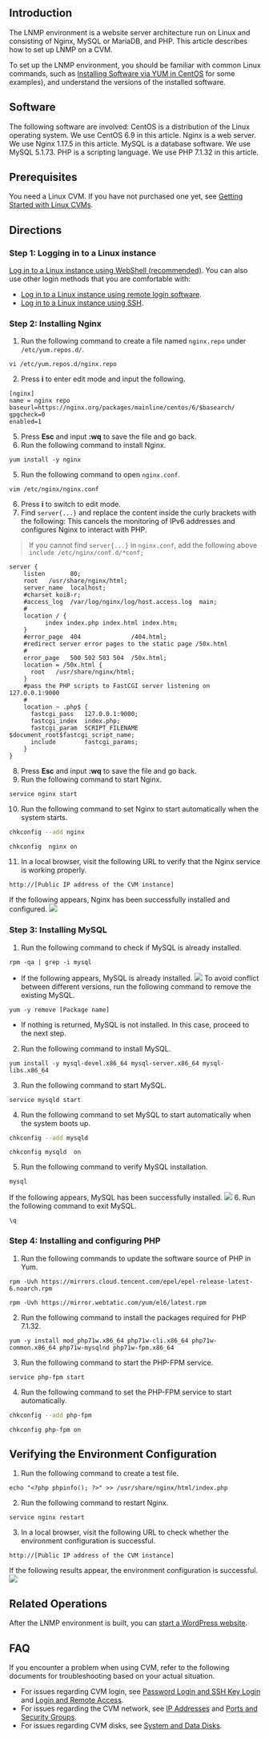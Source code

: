 ## Introduction
The LNMP environment is a website server architecture run on Linux and consisting of Nginx, MySQL or MariaDB, and PHP. This article describes how to set up LNMP on a CVM.

To set up the LNMP environment, you should be familiar with common Linux commands, such as [Installing Software via YUM in CentOS](https://intl.cloud.tencent.com/document/product/213/2046) for some examples), and understand the versions of the installed software.

## Software
The following software are involved:
CentOS is a distribution of the Linux operating system. We use CentOS 6.9 in this article.
Nginx is a web server. We use Nginx 1.17.5 in this article.
MySQL is a database software. We use MySQL 5.1.73.
PHP is a scripting language. We use PHP 7.1.32 in this article.

## Prerequisites

You need a Linux CVM. If you have not purchased one yet, see [Getting Started with Linux CVMs](http://intl.cloud.tencent.com/document/product/213/2936).


## Directions
### Step 1: Logging in to a Linux instance
[Log in to a Linux instance using WebShell (recommended)](https://intl.cloud.tencent.com/document/product/213/5436). You can also use other login methods that you are comfortable with:
- [Log in to a Linux instance using remote login software](https://intl.cloud.tencent.com/document/product/213/32502).
- [Log in to a Linux instance using SSH](https://intl.cloud.tencent.com/document/product/213/32501).

### Step 2: Installing Nginx
1. Run the following command to create a file named `nginx.repo` under `/etc/yum.repos.d/`.
```
vi /etc/yum.repos.d/nginx.repo
```
2. Press **i** to enter edit mode and input the following.
```
[nginx]
name = nginx repo
baseurl=https://nginx.org/packages/mainline/centos/6/$basearch/
gpgcheck=0
enabled=1
```
5. Press **Esc** and input **:wq** to save the file and go back.
4. Run the following command to install Nginx.
```
yum install -y nginx
```
5. Run the following command to open `nginx.conf`.
```
vim /etc/nginx/nginx.conf
```
6. Press **i** to switch to edit mode.
7. Find `server{...}` and replace the content inside the curly brackets with the following:
   This cancels the monitoring of IPv6 addresses and configures Nginx to interact with PHP.
> If you cannot find `server{...}` in `nginx.conf`, add the following above `include /etc/nginx/conf.d/*conf;`
>
```
server {
	listen       80;
	root   /usr/share/nginx/html;
	server_name  localhost;
	#charset koi8-r;
	#access_log  /var/log/nginx/log/host.access.log  main;
	#
	location / {
		  index index.php index.html index.htm;
	}
	#error_page  404              /404.html;
	#redirect server error pages to the static page /50x.html
	#
	error_page   500 502 503 504  /50x.html;
	location = /50x.html {
	  root   /usr/share/nginx/html;
	}
	#pass the PHP scripts to FastCGI server listening on 127.0.0.1:9000
	#
	location ~ .php$ {
	  fastcgi_pass   127.0.0.1:9000;
	  fastcgi_index  index.php;
	  fastcgi_param  SCRIPT_FILENAME  $document_root$fastcgi_script_name;
	  include        fastcgi_params;
	}
}
```
8. Press **Esc** and input **:wq** to save the file and go back.
9. Run the following command to start Nginx.
```
service nginx start
```
10. Run the following command to set Nginx to start automatically when the system starts.
```bash
chkconfig --add nginx
```
```
chkconfig  nginx on
```
11. In a local browser, visit the following URL to verify that the Nginx service is working properly.
```
http://[Public IP address of the CVM instance]
```
If the following appears, Nginx has been successfully installed and configured.
![](https://main.qcloudimg.com/raw/fdc40877928729679d392eb304a3f12c.png)


### Step 3: Installing MySQL
1. Run the following command to check if MySQL is already installed.
```
rpm -qa | grep -i mysql
```
 - If the following appears, MySQL is already installed.
![](https://main.qcloudimg.com/raw/74e544638637d39209cc1e474083d11d.png)
To avoid conflict between different versions, run the following command to remove the existing MySQL.
```
yum -y remove [Package name]
``` 
 - If nothing is returned, MySQL is not installed. In this case, proceed to the next step.
2. Run the following command to install MySQL.
```
yum install -y mysql-devel.x86_64 mysql-server.x86_64 mysql-libs.x86_64
```
3. Run the following command to start MySQL.
```
service mysqld start 
```
4. Run the following command to set MySQL to start automatically when the system boots up.
```bash
chkconfig --add mysqld
```
```
chkconfig mysqld  on 
```
5. Run the following command to verify MySQL installation.
```
mysql
```
If the following appears, MySQL has been successfully installed.
![](https://main.qcloudimg.com/raw/9c9347ad0264ddad5e98c8dd48adcc6a.png)
6. Run the following command to exit MySQL.
```
\q
```

### Step 4: Installing and configuring PHP
1. Run the following commands to update the software source of PHP in Yum.
```
rpm -Uvh https://mirrors.cloud.tencent.com/epel/epel-release-latest-6.noarch.rpm
```
```
rpm -Uvh https://mirror.webtatic.com/yum/el6/latest.rpm
```
2. Run the following command to install the packages required for PHP 7.1.32.
```
yum -y install mod_php71w.x86_64 php71w-cli.x86_64 php71w-common.x86_64 php71w-mysqlnd php71w-fpm.x86_64
```
3. Run the following command to start the PHP-FPM service.
```
service php-fpm start
```
4. Run the following command to set the PHP-FPM service to start automatically.
```bash
chkconfig --add php-fpm  
```
```
chkconfig php-fpm on
```


## Verifying the Environment Configuration
1. Run the following command to create a test file.
```
echo "<?php phpinfo(); ?>" >> /usr/share/nginx/html/index.php
```
2. Run the following command to restart Nginx.
```
service nginx restart
```
3. In a local browser, visit the following URL to check whether the environment configuration is successful.
```
http://[Public IP address of the CVM instance]
```
If the following results appear, the environment configuration is successful.
![](https://main.qcloudimg.com/raw/64af927320f2121ae4daf15cf2eaba39.png)



## Related Operations

After the LNMP environment is built, you can [start a WordPress website](https://intl.cloud.tencent.com/document/product/213/8044).

## FAQ

If you encounter a problem when using CVM, refer to the following documents for troubleshooting based on your actual situation.

- For issues regarding CVM login, see [Password Login and SSH Key Login](https://intl.cloud.tencent.com/document/product/213/18120) and [Login and Remote Access](https://intl.cloud.tencent.com/document/product/213/17278).
- For issues regarding the CVM network, see [IP Addresses](https://intl.cloud.tencent.com/document/product/213/17285) and [Ports and Security Groups](https://intl.cloud.tencent.com/document/product/213/2502).
- For issues regarding CVM disks, see [System and Data Disks](https://intl.cloud.tencent.com/document/product/213/17351).



